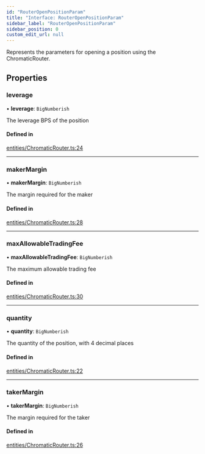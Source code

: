 ```yaml
---
id: "RouterOpenPositionParam"
title: "Interface: RouterOpenPositionParam"
sidebar_label: "RouterOpenPositionParam"
sidebar_position: 0
custom_edit_url: null
---
```


Represents the parameters for opening a position using the ChromaticRouter.

## Properties

### leverage

• **leverage**: `BigNumberish`

The leverage BPS of the position

#### Defined in

[entities/ChromaticRouter.ts:24](https://github.com/chromatic-protocol/sdk/blob/fc2fd62/packages/sdk-ethers-v5/src/entities/ChromaticRouter.ts#L24)

___

### makerMargin

• **makerMargin**: `BigNumberish`

The margin required for the maker

#### Defined in

[entities/ChromaticRouter.ts:28](https://github.com/chromatic-protocol/sdk/blob/fc2fd62/packages/sdk-ethers-v5/src/entities/ChromaticRouter.ts#L28)

___

### maxAllowableTradingFee

• **maxAllowableTradingFee**: `BigNumberish`

The maximum allowable trading fee

#### Defined in

[entities/ChromaticRouter.ts:30](https://github.com/chromatic-protocol/sdk/blob/fc2fd62/packages/sdk-ethers-v5/src/entities/ChromaticRouter.ts#L30)

___

### quantity

• **quantity**: `BigNumberish`

The quantity of the position, with 4 decimal places

#### Defined in

[entities/ChromaticRouter.ts:22](https://github.com/chromatic-protocol/sdk/blob/fc2fd62/packages/sdk-ethers-v5/src/entities/ChromaticRouter.ts#L22)

___

### takerMargin

• **takerMargin**: `BigNumberish`

The margin required for the taker

#### Defined in

[entities/ChromaticRouter.ts:26](https://github.com/chromatic-protocol/sdk/blob/fc2fd62/packages/sdk-ethers-v5/src/entities/ChromaticRouter.ts#L26)
